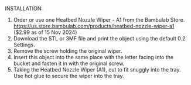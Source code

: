 INSTALLATION:
1.	Order or use one Heatbed Nozzle Wiper - A1 from the Bambulab Store.
    https://us.store.bambulab.com/products/heatbed-nozzle-wiper-a1
  	($2.99 as of 15 Nov 2024)
3.	Download the STL or 3MF file and print the object using the default 0.2 Settings.
4.	Remove the screw holding the original wiper.
5.	Insert this object into the same place with the letter facing into the bucket and fasten it in with the original screw.
6.	Taking the Heatbed Nozzle Wiper (A1), cut to fit snuggly into the tray. Use hot glue to secure the wiper into the tray.
